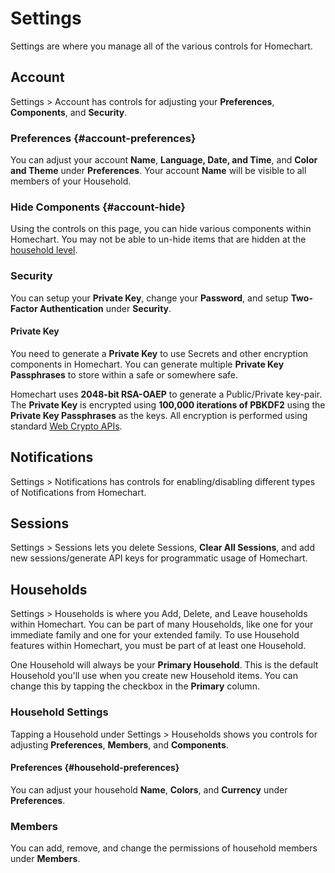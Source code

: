 # Settings

Settings are where you manage all of the various controls for Homechart.

## Account

Settings > Account has controls for adjusting your **Preferences**, **Components**, and **Security**.

### Preferences {#account-preferences}

You can adjust your account **Name**, **Language, Date, and Time**, and **Color and Theme** under **Preferences**.  Your account **Name** will be visible to all members of your Household.

### Hide Components {#account-hide}

Using the controls on this page, you can hide various components within Homechart.  You may not be able to un-hide items that are hidden at the [household level](#household-hide).

### Security

You can setup your **Private Key**, change your **Password**, and setup **Two-Factor Authentication** under **Security**.

#### Private Key

You need to generate a **Private Key** to use Secrets and other encryption components in Homechart.  You can generate multiple **Private Key Passphrases** to store within a safe or somewhere safe.

Homechart uses **2048-bit RSA-OAEP** to generate a Public/Private key-pair.  The **Private Key** is encrypted using **100,000 iterations of PBKDF2** using the **Private Key Passphrases** as the keys.  All encryption is performed using standard [Web Crypto APIs](https://developer.mozilla.org/en-US/docs/Web/API/Web_Crypto_API).

## Notifications

Settings > Notifications has controls for enabling/disabling different types of Notifications from Homechart.

## Sessions

Settings > Sessions lets you delete Sessions, **Clear All Sessions**, and add new sessions/generate API keys for programmatic usage of Homechart.

## Households

Settings > Households is where you Add, Delete, and Leave households within Homechart.  You can be part of many Households, like one for your immediate family and one for your extended family.  To use Household features within Homechart, you must be part of at least one Household.

One Household will always be your **Primary Household**.  This is the default Household you'll use when you create new Household items.  You can change this by tapping the checkbox in the **Primary** column.

### Household Settings

Tapping a Household under Settings > Households shows you controls for adjusting **Preferences**, **Members**, and **Components**.

#### Preferences {#household-preferences}

You can adjust your household **Name**, **Colors**, and **Currency** under **Preferences**.

### Members

You can add, remove, and change the permissions of household members under **Members**.
